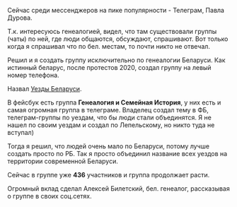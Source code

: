 Сейчас среди мессенджеров на пике популярности - Телеграм, Павла Дурова.

Т.к. интересуюсь генеалогией, видел, что там существовали группы (чаты) по ней, где люди общаются, обсуждают, спрашивают.
Вот только когда я спрашивал что по бел. местам, то почти никто не отвечал.

Решил и я создать группу исключительно по генеалогии Беларуси.
Как истинный беларус, после протестов 2020, создал группу на левый номер телефона.

Назвал [Уезды Беларуси](https://t.me/uezdy).

В фейсбук есть группа **Генеалогия и Семейная История**, у них есть и самая огромная группа в телеграме. 
Владелец создал тему в ФБ, телеграм-группы по уездам, что бы люди стали объединятся.
Я не нашел по своим уездам и создал по Лепельскому, но никто туда не вступал)

Тогда я решил, что людей очень мало по Беларуси, потому лучше создать просто по РБ.
Так я просто объединил название всех уездов на территории современной Беларуси.

Сейчас в группе уже **436** участников и группа продолжает расти.

Огромный вклад сделал Алексей Билетский, бел. генеалог, рассказывая о группе в своих соц.сетях.
